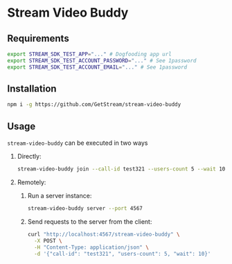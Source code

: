 # Stream Video Buddy

## Requirements

```bash
export STREAM_SDK_TEST_APP="..." # Dogfooding app url
export STREAM_SDK_TEST_ACCOUNT_PASSWORD="..." # See 1password
export STREAM_SDK_TEST_ACCOUNT_EMAIL="..." # See 1password
```

## Installation

```bash
npm i -g https://github.com/GetStream/stream-video-buddy
```

## Usage

`stream-video-buddy` can be executed in two ways

1. Directly:

    ```bash
    stream-video-buddy join --call-id test321 --users-count 5 --wait 10
    ```

2. Remotely:

    1. Run a server instance:

        ```bash
        stream-video-buddy server --port 4567
        ```

    2. Send requests to the server from the client:

        ```bash
        curl "http://localhost:4567/stream-video-buddy" \
          -X POST \
          -H "Content-Type: application/json" \
          -d '{"call-id": "test321", "users-count": 5, "wait": 10}'
        ```
